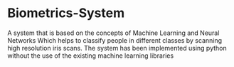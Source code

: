 # Biometrics-System
A system that is based on the concepts of Machine Learning and Neural Networks
Which helps to classify people in different classes by scanning high resolution iris scans. The system has been implemented using python without the use of the existing machine learning libraries
